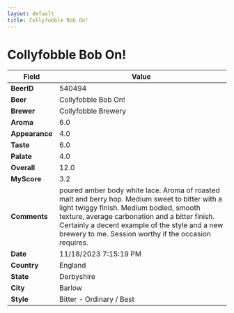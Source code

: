 ```yaml
---
layout: default
title: Collyfobble Bob On!
---
```


# Collyfobble Bob On!

| Field         | Value     |
|---------------|-----------|
| **BeerID** | 540494 |
| **Beer** | Collyfobble Bob On! |
| **Brewer** | Collyfobble Brewery |
| **Aroma** | 6.0 |
| **Appearance** | 4.0 |
| **Taste** | 6.0 |
| **Palate** | 4.0 |
| **Overall** | 12.0 |
| **MyScore** | 3.2 |
| **Comments** | poured amber body white lace. Aroma of roasted malt and berry hop. Medium sweet to bitter with a light twiggy finish. Medium bodied, smooth texture, average carbonation and a bitter finish. Certainly a decent example of the style and a new brewery to me. Session worthy if the occasion requires. |
| **Date** | 11/18/2023 7:15:19 PM |
| **Country** | England |
| **State** | Derbyshire |
| **City** | Barlow |
| **Style** | Bitter - Ordinary / Best |
